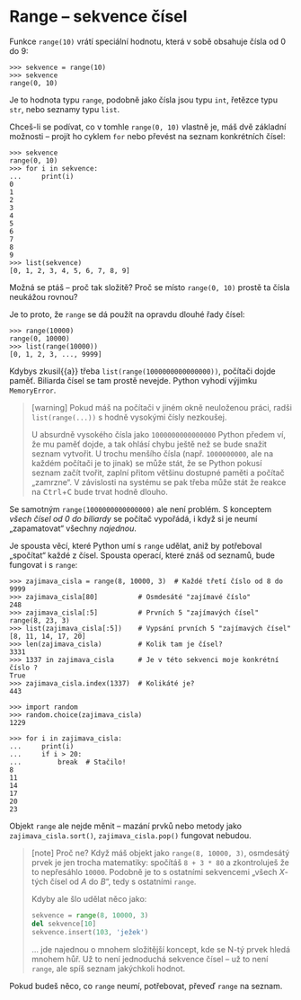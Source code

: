 # Range – sekvence čísel

Funkce `range(10)` vrátí speciální hodnotu,
která v sobě obsahuje čísla od 0 do 9:

```pycon
>>> sekvence = range(10)
>>> sekvence
range(0, 10)
```

Je to hodnota typu `range`, podobně jako čísla jsou typu `int`, řetězce typu
`str`, nebo seznamy typu `list`.

Chceš-li se podívat, co v tomhle `range(0, 10)` vlastně je, máš dvě základní
možnosti – projít ho cyklem `for` nebo převést na seznam konkrétních čísel:

```pycon
>>> sekvence
range(0, 10)
>>> for i in sekvence:
...     print(i)
0
1
2
3
4
5
6
7
8
9
>>> list(sekvence)
[0, 1, 2, 3, 4, 5, 6, 7, 8, 9]
```

Možná se ptáš – proč tak složitě?
Proč se místo `range(0, 10)` prostě ta čísla neukážou rovnou?

Je to proto, že `range` se dá použít na opravdu dlouhé řady čísel:

```pycon
>>> range(10000)
range(0, 10000)
>>> list(range(10000))
[0, 1, 2, 3, ..., 9999]
```

Kdybys zkusil{{a}} třeba `list(range(1000000000000000))`, počítači
dojde paměť.
Biliarda čísel se tam prostě nevejde.
Python vyhodí výjimku  `MemoryError`.


> [warning]
> Pokud máš na počítači v jiném okně neuloženou práci, radši `list(range(...))`
> s hodně vysokými čísly nezkoušej.
>
> U absurdně vysokého čísla jako `1000000000000000` Python předem ví,
> že mu paměť dojde, a tak ohlásí chybu ještě než se bude snažit seznam vytvořit.
> U trochu menšího čísla (např. `1000000000`, ale na každém počítači je to
> jinak) se může stát, že se Python pokusí seznam začít tvořit, zaplní přitom
> většinu dostupné paměti a počítač „zamrzne“.
> V závislosti na systému se pak třeba může stát že reakce na
> <kbd>Ctrl</kbd>+<kbd>C</kbd> bude trvat hodně dlouho.

Se samotným `range(1000000000000000)` ale není problém.
S konceptem *všech čísel od 0 do biliardy* se počítač vypořádá, i když si je
neumí „zapamatovat“ všechny *najednou*.

Je spousta věcí, které Python umí s `range` udělat, aniž by potřeboval
„spočítat“ každé z čísel.
Spousta operací, které znáš od seznamů, bude fungovat i s `range`:

```pycon
>>> zajimava_cisla = range(8, 10000, 3)  # Každé třetí číslo od 8 do 9999
>>> zajimava_cisla[80]          # Osmdesáté "zajímavé číslo"
248
>>> zajimava_cisla[:5]          # Prvních 5 "zajímavých čísel"
range(8, 23, 3)
>>> list(zajimava_cisla[:5])    # Vypsání prvních 5 "zajímavých čísel"
[8, 11, 14, 17, 20]
>>> len(zajimava_cisla)         # Kolik tam je čísel?
3331
>>> 1337 in zajimava_cisla      # Je v této sekvenci moje konkrétní číslo ?
True
>>> zajimava_cisla.index(1337)  # Kolikáté je?
443
```

```pycon
>>> import random
>>> random.choice(zajimava_cisla)
1229
```

```pycon
>>> for i in zajimava_cisla:
...     print(i)
...     if i > 20:
...         break  # Stačilo!
8
11
14
17
20
23
```

Objekt `range` ale nejde měnit – mazání prvků nebo metody jako
`zajimava_cisla.sort()`, `zajimava_cisla.pop()` fungovat nebudou.

> [note] Proč ne?
> Když máš objekt jako `range(8, 10000, 3)`, osmdesátý prvek je jen trocha
> matematiky: spočítáš `8 + 3 * 80` a zkontroluješ že to nepřesáhlo `10000`.
> Podobně je to s ostatními sekvencemi „všech <var>X</var>-tých čísel od
> <var>A</var> do <var>B</var>“, tedy s ostatními `range`.
>
> Kdyby ale šlo udělat něco jako:
>
> ```python
> sekvence = range(8, 10000, 3)
> del sekvence[10]
> sekvence.insert(103, 'ježek')
> ```
>
> … jde najednou o mnohem složitější koncept, kde se N-tý prvek hledá mnohem
> hůř. Už to není jednoduchá sekvence čísel – už to není `range`, ale spíš
> seznam jakýchkoli hodnot.

Pokud budeš něco, co `range` neumí, potřebovat, převeď `range` na seznam.
